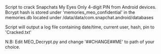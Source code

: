 Script to crack Snapchats My Eyes Only 4-digit PIN from Android devices.
Bcrypt hash is stored under 'memories_meo_confidential' in the memories.db located under /data/data/com.snapchat.android/databases

Script will output a log file containing date/time, current user, hash, pin to 'Cracked.txt'

N.B: Edit MEO_Decrypt.py and change '##CHANGE##ME' to path of your choice.

